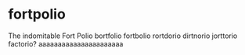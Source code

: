 # fortpolio
The indomitable Fort Polio
bortfolio
fortbolio
rortdorio
dirtnorio
jorttorio
factorio?
aaaaaaaaaaaaaaaaaaaaaa
